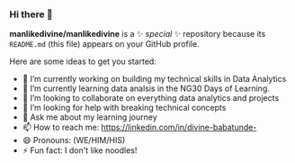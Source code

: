 ### Hi there 👋


**manlikedivine/manlikedivine** is a ✨ _special_ ✨ repository because its `README.md` (this file) appears on your GitHub profile.

Here are some ideas to get you started:

- 🔭 I’m currently working on building my technical skills in Data Analytics
- 🌱 I’m currently learning data analsis in the NG30 Days of Learning.
- 👯 I’m looking to collaborate on everything data analytics and projects
- 🤔 I’m looking for help with breaking technical concepts
- 💬 Ask me about my learning journey
- 📫 How to reach me: https://linkedin.com/in/divine-babatunde-
- 😄 Pronouns: (WE/HIM/HIS)
- ⚡ Fun fact: I don't like noodles!

